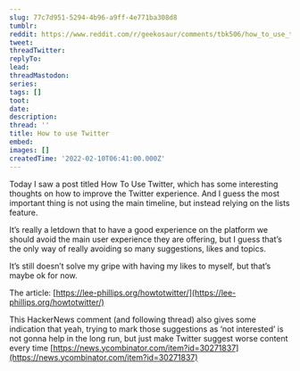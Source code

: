 ```yaml
---
slug: 77c7d951-5294-4b96-a9ff-4e771ba308d8
tumblr:
reddit: https://www.reddit.com/r/geekosaur/comments/tbk506/how_to_use_twitter/
tweet:
threadTwitter:
replyTo:
lead:
threadMastodon:
series:
tags: []
toot:
date:
description:
thread: ''
title: How to use Twitter
embed:
images: []
createdTime: '2022-02-10T06:41:00.000Z'
---
```


Today I saw a post titled How To Use Twitter, which has some interesting thoughts on how to improve the Twitter experience. And I guess the most important thing is not using the main timeline, but instead relying on the lists feature.

It’s really a letdown that to have a good experience on the platform we should avoid the main user experience they are offering, but I guess that’s the only way of really avoiding so many suggestions, likes and topics.

It’s still doesn’t solve my gripe with having my likes to myself, but that’s maybe ok for now.

The article: [https://lee-phillips.org/howtotwitter/](https://lee-phillips.org/howtotwitter/)

This HackerNews comment (and following thread) also gives some indication that yeah, trying to mark those suggestions as ‘not interested’ is not gonna help in the long run, but just make Twitter suggest worse content every time [https://news.ycombinator.com/item?id=30271837](https://news.ycombinator.com/item?id=30271837)